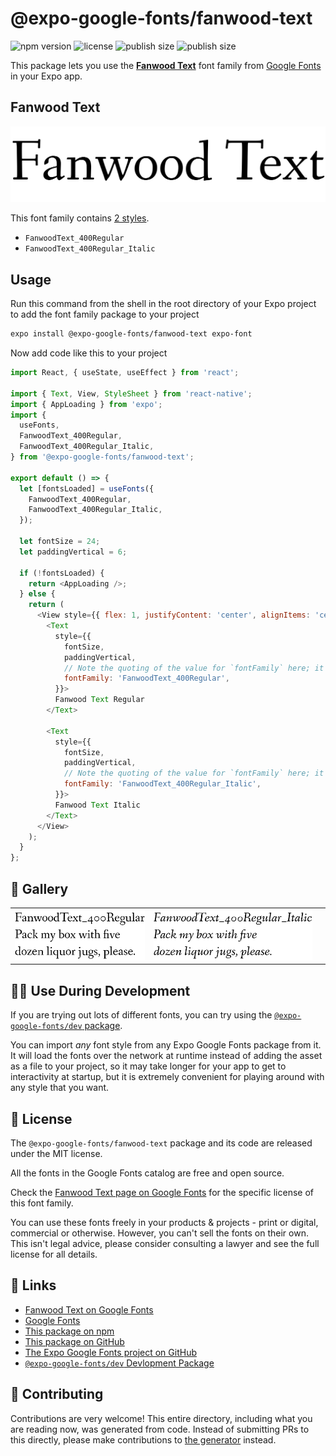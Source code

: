 # @expo-google-fonts/fanwood-text

![npm version](https://flat.badgen.net/npm/v/@expo-google-fonts/fanwood-text)
![license](https://flat.badgen.net/github/license/expo/google-fonts)
![publish size](https://flat.badgen.net/packagephobia/install/@expo-google-fonts/fanwood-text)
![publish size](https://flat.badgen.net/packagephobia/publish/@expo-google-fonts/fanwood-text)

This package lets you use the [**Fanwood Text**](https://fonts.google.com/specimen/Fanwood+Text) font family from [Google Fonts](https://fonts.google.com/) in your Expo app.

## Fanwood Text

![Fanwood Text](./font-family.png)

This font family contains [2 styles](#-gallery).

- `FanwoodText_400Regular`
- `FanwoodText_400Regular_Italic`

## Usage

Run this command from the shell in the root directory of your Expo project to add the font family package to your project
```sh
expo install @expo-google-fonts/fanwood-text expo-font
```

Now add code like this to your project
```js
import React, { useState, useEffect } from 'react';

import { Text, View, StyleSheet } from 'react-native';
import { AppLoading } from 'expo';
import {
  useFonts,
  FanwoodText_400Regular,
  FanwoodText_400Regular_Italic,
} from '@expo-google-fonts/fanwood-text';

export default () => {
  let [fontsLoaded] = useFonts({
    FanwoodText_400Regular,
    FanwoodText_400Regular_Italic,
  });

  let fontSize = 24;
  let paddingVertical = 6;

  if (!fontsLoaded) {
    return <AppLoading />;
  } else {
    return (
      <View style={{ flex: 1, justifyContent: 'center', alignItems: 'center' }}>
        <Text
          style={{
            fontSize,
            paddingVertical,
            // Note the quoting of the value for `fontFamily` here; it expects a string!
            fontFamily: 'FanwoodText_400Regular',
          }}>
          Fanwood Text Regular
        </Text>

        <Text
          style={{
            fontSize,
            paddingVertical,
            // Note the quoting of the value for `fontFamily` here; it expects a string!
            fontFamily: 'FanwoodText_400Regular_Italic',
          }}>
          Fanwood Text Italic
        </Text>
      </View>
    );
  }
};

```

## 🔡 Gallery


||||
|-|-|-|
|![FanwoodText_400Regular](./FanwoodText_400Regular.ttf.png)|![FanwoodText_400Regular_Italic](./FanwoodText_400Regular_Italic.ttf.png)|||


## 👩‍💻 Use During Development

If you are trying out lots of different fonts, you can try using the [`@expo-google-fonts/dev` package](https://github.com/expo/google-fonts/tree/master/font-packages/dev#readme).

You can import *any* font style from any Expo Google Fonts package from it. It will load the fonts
over the network at runtime instead of adding the asset as a file to your project, so it may take longer
for your app to get to interactivity at startup, but it is extremely convenient
for playing around with any style that you want.

## 📖 License

The `@expo-google-fonts/fanwood-text` package and its code are released under the MIT license.

All the fonts in the Google Fonts catalog are free and open source.

Check the [Fanwood Text page on Google Fonts](https://fonts.google.com/specimen/Fanwood+Text) for the specific license of this font family.

You can use these fonts freely in your products & projects - print or digital, commercial or otherwise. However, you can't sell the fonts on their own. This isn't legal advice, please consider consulting a lawyer and see the full license for all details.

## 🔗 Links

- [Fanwood Text on Google Fonts](https://fonts.google.com/specimen/Fanwood+Text)
- [Google Fonts](https://fonts.google.com/)
- [This package on npm](https://www.npmjs.com/package/@expo-google-fonts/fanwood-text)
- [This package on GitHub](https://github.com/expo/google-fonts/tree/master/font-packages/fanwood-text)
- [The Expo Google Fonts project on GitHub](https://github.com/expo/google-fonts)
- [`@expo-google-fonts/dev` Devlopment Package](https://github.com/expo/google-fonts/tree/master/font-packages/dev)

## 🤝 Contributing

Contributions are very welcome! This entire directory, including what you are reading now, was generated from code. Instead of submitting PRs to this directly, please make contributions to [the generator](https://github.com/expo/google-fonts/tree/master/packages/generator) instead.
